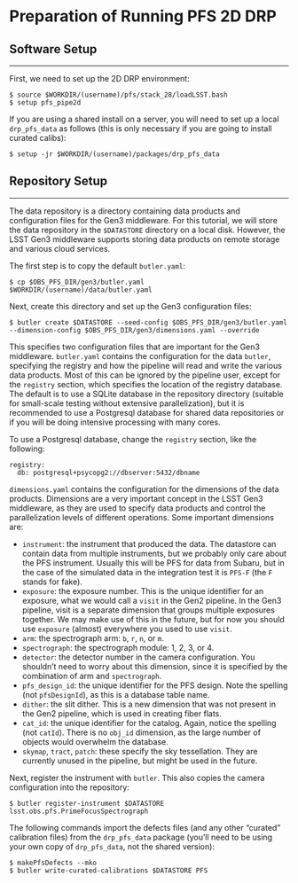 # Preparation of Running PFS 2D DRP

## Software Setup

---

First, we need to set up the 2D DRP environment:

```
$ source $WORKDIR/(username)/pfs/stack_28/loadLSST.bash
$ setup pfs_pipe2d
```

If you are using a shared install on a server, you will need to set up a local `drp_pfs_data` as follows
(this is only necessary if you are going to install curated calibs):
```
$ setup -jr $WORKDIR/(username)/packages/drp_pfs_data
```

## Repository Setup

---

The data repository is a directory containing data products and configuration files for the Gen3 middleware.
For this tutorial, we will store the data repository in the `$DATASTORE` directory on a local disk. However, the LSST Gen3 middleware supports storing data products on remote storage and various cloud services.

The first step is to copy the default `butler.yaml`:

```
$ cp $OBS_PFS_DIR/gen3/butler.yaml $WORKDIR/(username)/data/butler.yaml
```

<!-- and we need to modify the `registry` section:

```
registry:
  db: postgresql+psycopg2://localhost:5435/drp
```

!!! note 
    Remember to update this file every time when there is an update of pipeline. -->

Next, create this directory and set up the Gen3 configuration files:

```
$ butler create $DATASTORE --seed-config $OBS_PFS_DIR/gen3/butler.yaml --dimension-config $OBS_PFS_DIR/gen3/dimensions.yaml --override
```

This specifies two configuration files that are important for the Gen3 middleware. `butler.yaml` contains the configuration
for the data `butler`, specifying the registry and how the pipeline will read and write the various data products.
Most of this can be ignored by the pipeline user, except for the `registry` section, which specifies the location of the
registry database. The default is to use a SQLite database in the repository directory (suitable for small-scale testing
without extensive parallelization), but it is recommended to use a Postgresql database for shared data repositories or if you will be doing intensive processing with many cores.

To use a Postgresql database, change the `registry` section, like the following:

```
registry:
  db: postgresql+psycopg2://dbserver:5432/dbname
```

`dimensions.yaml` contains the configuration for the dimensions of the data products. Dimensions are a very important
concept in the LSST Gen3 middleware, as they are used to specify data products and control the parallelization levels of
different operations. Some important dimensions are:

- `instrument`: the instrument that produced the data. The datastore can contain data from multiple instruments,
but we probably only care about the PFS instrument. Usually this will be PFS for data from Subaru, but in the
case of the simulated data in the integration test it is `PFS-F` (the `F` stands for fake).
- `exposure`: the exposure number. This is the unique identifier for an exposure, what we would call a `visit` in
the Gen2 pipeline. In the Gen3 pipeline, visit is a separate dimension that groups multiple exposures together.
We may make use of this in the future, but for now you should use `exposure` (almost) everywhere you used to
use `visit`.
- `arm`: the spectrograph arm: `b`, `r`, `n`, or `m`.
- `spectrograph`: the spectrograph module: 1, 2, 3, or 4.
- `detector`: the detector number in the camera configuration. You shouldn’t need to worry about this dimension,
since it is specified by the combination of arm and `spectrograph`.
- `pfs_design_id`: the unique identifier for the PFS design. Note the spelling (not `pfsDesignId`), as this is a database table name.
- `dither`: the slit dither. This is a new dimension that was not present in the Gen2 pipeline, which is used in
creating fiber flats.
- `cat_id`: the unique identifier for the catalog. Again, notice the spelling (not `catId`). There is no `obj_id`
dimension, as the large number of objects would overwhelm the database.
- `skymap`, `tract`, `patch`: these specify the sky tessellation. They are currently unused in the pipeline, but might
be used in the future.

Next, register the instrument with `butler`. This also copies the camera configuration into the repository:

```
$ butler register-instrument $DATASTORE lsst.obs.pfs.PrimeFocusSpectrograph
```

The following commands import the defects files (and any other “curated” calibration files) from the `drp_pfs_data`
package (you’ll need to be using your own copy of `drp_pfs_data`, not the shared version):

```
$ makePfsDefects --mko
$ butler write-curated-calibrations $DATASTORE PFS
```
